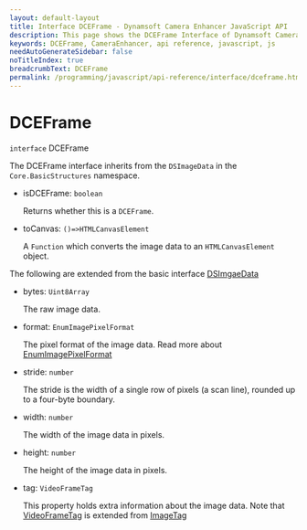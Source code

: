 ```yaml
---
layout: default-layout
title: Interface DCEFrame - Dynamsoft Camera Enhancer JavaScript API
description: This page shows the DCEFrame Interface of Dynamsoft Camera Enhancer JavaScript SDK.
keywords: DCEFrame, CameraEnhancer, api reference, javascript, js
needAutoGenerateSidebar: false
noTitleIndex: true
breadcrumbText: DCEFrame
permalink: /programming/javascript/api-reference/interface/dceframe.html
---
```


# DCEFrame

`interface` DCEFrame

The DCEFrame interface inherits from the `DSImageData` in the `Core.BasicStructures` namespace.

* isDCEFrame: `boolean`
  
  Returns whether this is a `DCEFrame`.

* toCanvas: `()=>HTMLCanvasElement`

  A `Function` which converts the image data to an `HTMLCanvasElement` object.

The following are extended from the basic interface [DSImgaeData](https://www.dynamsoft.com/capture-vision/docs/web/programming/javascript/api-reference/core/basic-structures/ds-image-data.html)

* bytes: `Uint8Array`

  The raw image data.

* format: `EnumImagePixelFormat`

  The pixel format of the image data. Read more about [EnumImagePixelFormat](https://www.dynamsoft.com/capture-vision/docs/core/enums/core/image-pixel-format.html?lang=js)

* stride: `number`

  The stride is the width of a single row of pixels (a scan line), rounded up to a four-byte boundary.

* width: `number`

  The width of the image data in pixels.

* height: `number`

  The height of the image data in pixels.

* tag: `VideoFrameTag`
  
  This property holds extra information about the image data. Note that [VideoFrameTag](videoframetag.md) is extended from [ImageTag](https://www.dynamsoft.com/capture-vision/docs/web/programming/javascript/api-reference/core/basic-structures/image-tag.html)
